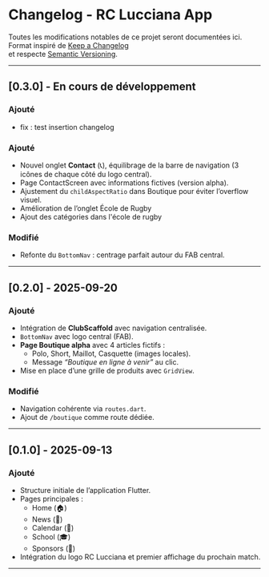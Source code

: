 # Changelog - RC Lucciana App

Toutes les modifications notables de ce projet seront documentées ici.  
Format inspiré de [Keep a Changelog](https://keepachangelog.com/fr/1.0.0/)  
et respecte [Semantic Versioning](https://semver.org/lang/fr/).

---

## [0.3.0] - En cours de développement
### Ajouté
- fix : test insertion changelog

### Ajouté
- Nouvel onglet **Contact** (📞), équilibrage de la barre de navigation (3 icônes de chaque côté du logo central).
- Page ContactScreen avec informations fictives (version alpha).
- Ajustement du `childAspectRatio` dans Boutique pour éviter l’overflow visuel.
- Amélioration de l’onglet École de Rugby
- Ajout des catégories dans l'école de rugby
  
### Modifié
- Refonte du `BottomNav` : centrage parfait autour du FAB central.
  
---

## [0.2.0] - 2025-09-20
### Ajouté
- Intégration de **ClubScaffold** avec navigation centralisée.
- `BottomNav` avec logo central (FAB).
- **Page Boutique alpha** avec 4 articles fictifs :
  - Polo, Short, Maillot, Casquette (images locales).
  - Message *“Boutique en ligne à venir”* au clic.
- Mise en place d’une grille de produits avec `GridView`.

### Modifié
- Navigation cohérente via `routes.dart`.
- Ajout de `/boutique` comme route dédiée.

---

## [0.1.0] - 2025-09-13
### Ajouté
- Structure initiale de l’application Flutter.
- Pages principales :
  - Home (🏠)
  - News (📰)
  - Calendar (📅)
  - School (🎓)
  - Sponsors (🤝)
- Intégration du logo RC Lucciana et premier affichage du prochain match.

---
